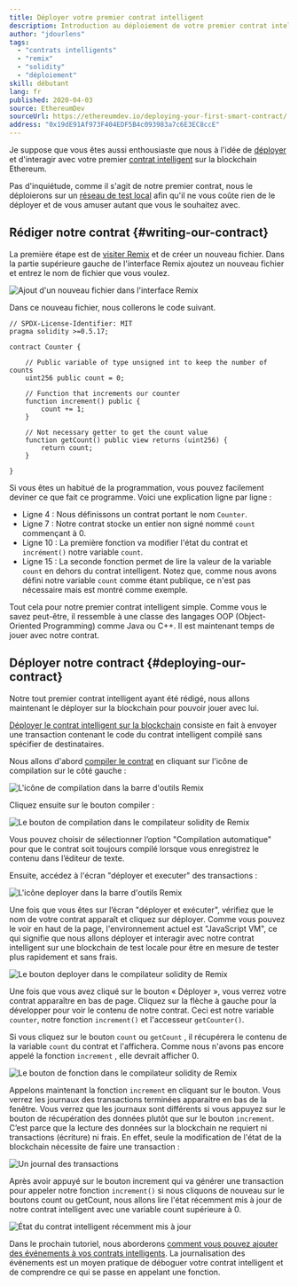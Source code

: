 ```yaml
---
title: Déployer votre premier contrat intelligent
description: Introduction au déploiement de votre premier contrat intelligent sur le réseau de test Ethereum
author: "jdourlens"
tags:
  - "contrats intelligents"
  - "remix"
  - "solidity"
  - "déploiement"
skill: débutant
lang: fr
published: 2020-04-03
source: EthereumDev
sourceUrl: https://ethereumdev.io/deploying-your-first-smart-contract/
address: "0x19dE91Af973F404EDF5B4c093983a7c6E3EC8ccE"
---
```


Je suppose que vous êtes aussi enthousiaste que nous à l'idée de [déployer](/developers/docs/smart-contracts/deploying/) et d'interagir avec votre premier [contrat intelligent](/developers/docs/smart-contracts/) sur la blockchain Ethereum.

Pas d'inquiétude, comme il s'agit de notre premier contrat, nous le déploierons sur un [réseau de test local](/developers/docs/networks/) afin qu'il ne vous coûte rien de le déployer et de vous amuser autant que vous le souhaitez avec.

## Rédiger notre contrat {#writing-our-contract}

La première étape est de [visiter Remix](https://remix.ethereum.org/) et de créer un nouveau fichier. Dans la partie supérieure gauche de l'interface Remix ajoutez un nouveau fichier et entrez le nom de fichier que vous voulez.

![Ajout d'un nouveau fichier dans l'interface Remix](./remix.png)

Dans ce nouveau fichier, nous collerons le code suivant.

```solidity
// SPDX-License-Identifier: MIT
pragma solidity >=0.5.17;

contract Counter {

    // Public variable of type unsigned int to keep the number of counts
    uint256 public count = 0;

    // Function that increments our counter
    function increment() public {
        count += 1;
    }

    // Not necessary getter to get the count value
    function getCount() public view returns (uint256) {
        return count;
    }

}
```

Si vous êtes un habitué de la programmation, vous pouvez facilement deviner ce que fait ce programme. Voici une explication ligne par ligne :

- Ligne 4 : Nous définissons un contrat portant le nom `Counter`.
- Ligne 7 : Notre contrat stocke un entier non signé nommé `count` commençant à 0.
- Ligne 10 : La première fonction va modifier l'état du contrat et `incrément()` notre variable `count`.
- Ligne 15 : La seconde fonction permet de lire la valeur de la variable `count` en dehors du contrat intelligent. Notez que, comme nous avons défini notre variable `count` comme étant publique, ce n'est pas nécessaire mais est montré comme exemple.

Tout cela pour notre premier contrat intelligent simple. Comme vous le savez peut-être, il ressemble à une classe des langages OOP (Object-Oriented Programming) comme Java ou C++. Il est maintenant temps de jouer avec notre contrat.

## Déployer notre contract {#deploying-our-contract}

Notre tout premier contrat intelligent ayant été rédigé, nous allons maintenant le déployer sur la blockchain pour pouvoir jouer avec lui.

[Déployer le contrat intelligent sur la blockchain](/developers/docs/smart-contracts/deploying/) consiste en fait à envoyer une transaction contenant le code du contrat intelligent compilé sans spécifier de destinataires.

Nous allons d'abord [compiler le contrat](/developers/docs/smart-contracts/compiling/) en cliquant sur l'icône de compilation sur le côté gauche :

![L'icône de compilation dans la barre d'outils Remix](./remix-compile-button.png)

Cliquez ensuite sur le bouton compiler :

![Le bouton de compilation dans le compilateur solidity de Remix](./remix-compile.png)

Vous pouvez choisir de sélectionner l’option "Compilation automatique" pour que le contrat soit toujours compilé lorsque vous enregistrez le contenu dans l’éditeur de texte.

Ensuite, accédez à l'écran "déployer et executer" des transactions :

![L'icône deployer dans la barre d'outils Remix](./remix-deploy.png)

Une fois que vous êtes sur l’écran "déployer et exécuter", vérifiez que le nom de votre contrat apparaît et cliquez sur déployer. Comme vous pouvez le voir en haut de la page, l'environnement actuel est "JavaScript VM", ce qui signifie que nous allons déployer et interagir avec notre contrat intelligent sur une blockchain de test locale pour être en mesure de tester plus rapidement et sans frais.

![Le bouton deployer dans le compilateur solidity de Remix](./remix-deploy-button.png)

Une fois que vous avez cliqué sur le bouton « Déployer », vous verrez votre contrat apparaître en bas de page. Cliquez sur la flèche à gauche pour la développer pour voir le contenu de notre contrat. Ceci est notre variable `counter`, notre fonction `increment()` et l'accesseur `getCounter()`.

Si vous cliquez sur le bouton `count` ou `getCount` , il récupérera le contenu de la variable `count` du contrat et l'affichera. Comme nous n'avons pas encore appelé la fonction `increment` , elle devrait afficher 0.

![Le bouton de fonction dans le compilateur solidity de Remix](./remix-function-button.png)

Appelons maintenant la fonction `increment` en cliquant sur le bouton. Vous verrez les journaux des transactions terminées apparaitre en bas de la fenêtre. Vous verrez que les journaux sont différents si vous appuyez sur le bouton de récupération des données plutôt que sur le bouton `increment`. C’est parce que la lecture des données sur la blockchain ne requiert ni transactions (écriture) ni frais. En effet, seule la modification de l'état de la blockchain nécessite de faire une transaction :

![Un journal des transactions](./transaction-log.png)

Après avoir appuyé sur le bouton increment qui va générer une transaction pour appeler notre fonction `increment()` si nous cliquons de nouveau sur le boutons count ou getCount, nous allons lire l'état récemment mis à jour de notre contrat intelligent avec une variable count supérieure à 0.

![État du contrat intelligent récemment mis à jour](./updated-state.png)

Dans le prochain tutoriel, nous aborderons [comment vous pouvez ajouter des événements à vos contrats intelligents](/developers/tutorials/logging-events-smart-contracts/). La journalisation des événements est un moyen pratique de déboguer votre contrat intelligent et de comprendre ce qui se passe en appelant une fonction.
